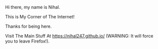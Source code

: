Hi there, my name is Nihal.

This is My Corner of The Internet!

Thanks for being here.

Visit The Main Stuff At https://nihal247.github.io/ (WARNING: It will force you to leave Firefox!).
